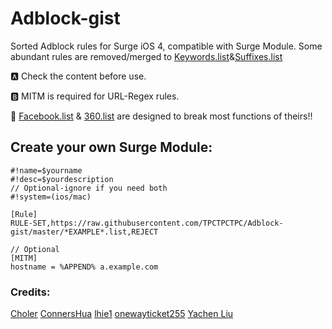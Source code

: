 # Adblock-gist
Sorted Adblock rules for Surge iOS 4, compatible with Surge Module. Some abundant rules are removed/merged to [Keywords.list](https://github.com/TPCTPCTPC/Adblock-gist/blob/master/Keywords.list)&[Suffixes.list](https://github.com/TPCTPCTPC/Adblock-gist/blob/master/Suffixes.list)

🅰 Check the content before use.

🅱 MITM is required for URL-Regex rules.

🚨 [Facebook.list](https://github.com/TPCTPCTPC/Adblock-gist/blob/master/Facebook.list) & [360.list](https://github.com/TPCTPCTPC/Adblock-gist/blob/master/360.list) are designed to break most functions of theirs!!


## Create your own Surge Module:
```
#!name=$yourname
#!desc=$yourdescription
// Optional-ignore if you need both
#!system=(ios/mac)

[Rule]
RULE-SET,https://raw.githubusercontent.com/TPCTPCTPC/Adblock-gist/master/*EXAMPLE*.list,REJECT

// Optional
[MITM]
hostname = %APPEND% a.example.com

```


### Credits:
[Choler](https://github.com/Choler/Surge)
[ConnersHua](https://github.com/ConnersHua/Profiles/tree/master)
[lhie1](https://github.com/lhie1/Rules)
[onewayticket255](https://github.com/onewayticket255/Surge-Script)
[Yachen Liu](https://community.nssurge.com/d/225-module)
